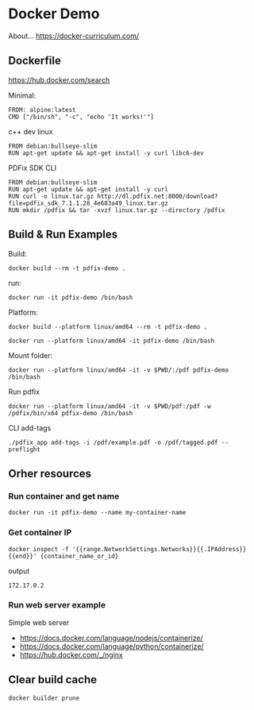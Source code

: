 # Docker Demo

About... https://docker-curriculum.com/

## Dockerfile
https://hub.docker.com/search

Minimal:
```
FROM: alpine:latest
CMD ["/bin/sh", "-c", "echo 'It works!'"]
```

c++ dev linux
```
FROM debian:bullseye-slim
RUN apt-get update && apt-get install -y curl libc6-dev
```

PDFix SDK CLI 
```
FROM debian:bullseye-slim
RUN apt-get update && apt-get install -y curl
RUN curl -o linux.tar.gz http://dl.pdfix.net:8000/download?file=pdfix_sdk_7.1.1.28_4e683a49_linux.tar.gz
RUN mkdir /pdfix && tar -xvzf linux.tar.gz --directory /pdfix
```

## Build & Run Examples

Build:
```
docker build --rm -t pdfix-demo . 
```
run:
```
docker run -it pdfix-demo /bin/bash  
```

Platform:
```
docker build --platform linux/amd64 --rm -t pdfix-demo . 
```
```
docker run --platform linux/amd64 -it pdfix-demo /bin/bash  
```

Mount folder:
```
docker run --platform linux/amd64 -it -v $PWD/:/pdf pdfix-demo /bin/bash  
```
Run pdfix
```
docker run --platform linux/amd64 -it -v $PWD/pdf:/pdf -w /pdfix/bin/x64 pdfix-demo /bin/bash  
```

CLI add-tags
```
./pdfix_app add-tags -i /pdf/example.pdf -o /pdf/tagged.pdf --preflight
```

## Orher resources

### Run container and get name
```
docker run -it pdfix-demo --name my-container-name
```

### Get container IP
```
docker inspect -f '{{range.NetworkSettings.Networks}}{{.IPAddress}}{{end}}' {container_name_or_id}
```
output
```
172.17.0.2
```

### Run web server example
Simple web server 

- https://docs.docker.com/language/nodejs/containerize/
- https://docs.docker.com/language/python/containerize/
- https://hub.docker.com/_/nginx

## Clear build cache
```
docker builder prune
```